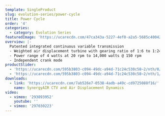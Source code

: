 ```yaml
---
template: SingleProduct
slug: evolution-series/power-cycle
title: Power Cycle
order: '4'
categories:
  - category: Evolution Series
featuredImage: 'https://ucarecdn.com/47ca343a-5227-4ef0-a2a5-5685c4004293/'
overview: |-
  Patented integrated continuous variable transmission
  - Weighted air displacement turbine with gearing ratio of 1:6 to 1:24
  - Power range of 4 watts at 20 rpm to 14,000 watts @ 150 rpm
  - Independent crank mode
productSlider:
  - 'https://ucarecdn.com/595b3803-c094-49dc-a94d-71c24c530c58~2/nth/0/'
  - 'https://ucarecdn.com/595b3803-c094-49dc-a94d-71c24c530c58~2/nth/1/'
downloads:
  - link: 'https://ucarecdn.com/7ab526e7-0538-4adb-a49c-cd9725088f16/'
    name: SynergyAIR CTV and Air Displacement Dynamics
video:
  - vimeo: '293893952'
    youtube: ''
  - vimeo: '297030223'
---
```


